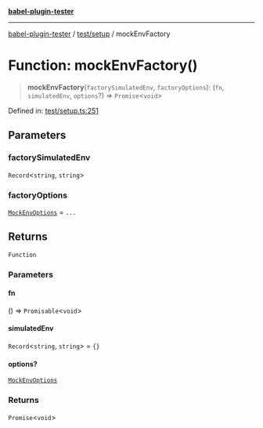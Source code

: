 [**babel-plugin-tester**](../../../README.md)

***

[babel-plugin-tester](../../../README.md) / [test/setup](../README.md) / mockEnvFactory

# Function: mockEnvFactory()

> **mockEnvFactory**(`factorySimulatedEnv`, `factoryOptions`): (`fn`, `simulatedEnv`, `options`?) => `Promise`\<`void`\>

Defined in: [test/setup.ts:251](https://github.com/Xunnamius/babel-plugin-tester/blob/91349cafb3cefac8248e86580feec53bd082321e/test/setup.ts#L251)

## Parameters

### factorySimulatedEnv

`Record`\<`string`, `string`\>

### factoryOptions

[`MockEnvOptions`](../type-aliases/MockEnvOptions.md) = `...`

## Returns

`Function`

### Parameters

#### fn

() => `Promisable`\<`void`\>

#### simulatedEnv

`Record`\<`string`, `string`\> = `{}`

#### options?

[`MockEnvOptions`](../type-aliases/MockEnvOptions.md)

### Returns

`Promise`\<`void`\>
